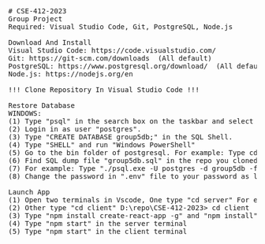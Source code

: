 <pre>
# CSE-412-2023
Group Project
Required: Visual Studio Code, Git, PostgreSQL, Node.js

Download And Install
Visual Studio Code: https://code.visualstudio.com/
Git: https://git-scm.com/downloads  (All default)
PostgreSQL: https://www.postgresql.org/download/  (All default, Remeber the password you set for the super user "postgres")
Node.js: https://nodejs.org/en

!!! Clone Repository In Visual Studio Code !!!

Restore Database
WINDOWS: 
(1) Type "psql" in the search box on the taskbar and select "SQL Shell(psql)".
(2) Login in as user "postgres".
(3) Type "CREATE DATABASE group5db;" in the SQL Shell.
(4) Type "SHELL" and run "Windows PowerShell"
(5) Go to the bin folder of postgresql. For example: Type cd "C:\Program Files\PostgreSQL\16\bin" in Windows Shell
(6) Find SQL dump file "group5db.sql" in the repo you cloned and restore.
(7) For example: Type "./psql.exe -U postgres -d group5db -f D:\repo\postimage\group5db.sql" in Windows Shell
(8) Change the password in ".env" file to your password as logining postgres in the Database 

Launch App
(1) Open two terminals in Vscode, One type "cd server" For example: D:\repo\CSE-412-2023> cd server
(2) Other type "cd client" D:\repo\CSE-412-2023> cd client
(3) Type "npm install create-react-app -g" and "npm install" in the client terminal
(4) Type "npm start" in the server terminal
(5) Type "npm start" in the client terminal
</pre>
